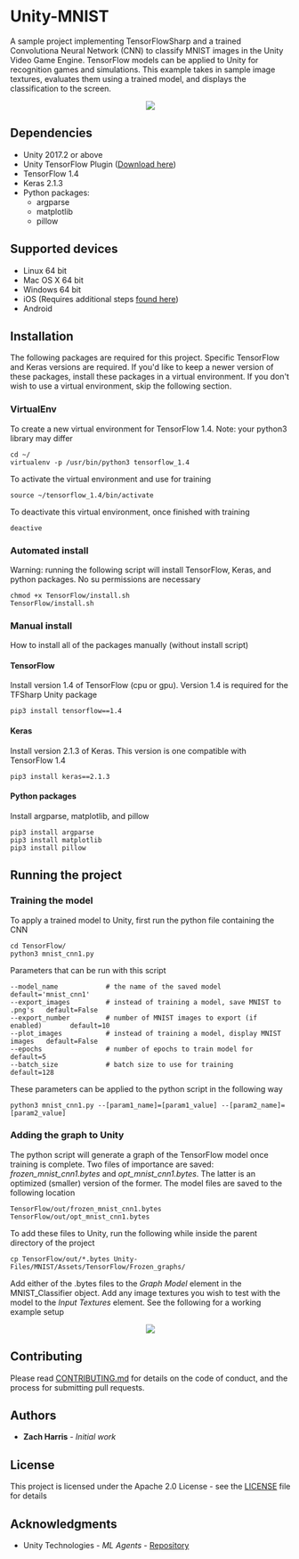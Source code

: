 # Unity-MNIST
A sample project implementing TensorFlowSharp and a trained Convolutiona Neural Network (CNN) to classify MNIST images in the Unity Video Game Engine. TensorFlow models can be applied to Unity for recognition games and simulations. This example takes in sample image textures, evaluates them using a trained model, and displays the classification to the screen.

<p align="center"> 
   <img src="https://github.com/jzharris/Unity-MNIST/blob/master/Unity-Files/Screenshots/running_game.png">
</p>

## Dependencies
* Unity 2017.2 or above
* Unity TensorFlow Plugin ([Download here](https://s3.amazonaws.com/unity-ml-agents/0.3/TFSharpPlugin.unitypackage))
* TensorFlow 1.4
* Keras 2.1.3
* Python packages:
    * argparse
    * matplotlib
    * pillow
    
## Supported devices
 * Linux 64 bit
 * Mac OS X 64 bit
 * Windows 64 bit
 * iOS (Requires additional steps [found here](https://github.com/Unity-Technologies/ml-agents/blob/master/docs/Using-TensorFlow-Sharp-in-Unity.md#ios-additional-instructions-for-building))
 * Android

## Installation
The following packages are required for this project. Specific TensorFlow and Keras versions are required. If you'd like to keep a newer version of these packages, install these packages in a virtual environment. If you don't wish to use a virtual environment, skip the following section.

### VirtualEnv
To create a new virtual environment for TensorFlow 1.4. Note: your python3 library may differ
~~~
cd ~/
virtualenv -p /usr/bin/python3 tensorflow_1.4
~~~

To activate the virtual environment and use for training
~~~
source ~/tensorflow_1.4/bin/activate
~~~

To deactivate this virtual environment, once finished with training
~~~
deactive
~~~

### Automated install
Warning: running the following script will install TensorFlow, Keras, and python packages. No su permissions are necessary
~~~
chmod +x TensorFlow/install.sh
TensorFlow/install.sh
~~~

### Manual install
How to install all of the packages manually (without install script)

#### TensorFlow
Install version 1.4 of TensorFlow (cpu or gpu). Version 1.4 is required for the TFSharp Unity package
~~~
pip3 install tensorflow==1.4
~~~

#### Keras
Install version 2.1.3 of Keras. This version is one compatible with TensorFlow 1.4
~~~
pip3 install keras==2.1.3
~~~

#### Python packages
Install argparse, matplotlib, and pillow
~~~
pip3 install argparse
pip3 install matplotlib
pip3 install pillow
~~~

## Running the project

### Training the model
To apply a trained model to Unity, first run the python file containing the CNN
~~~
cd TensorFlow/
python3 mnist_cnn1.py
~~~

Parameters that can be run with this script
~~~
--model_name            # the name of the saved model                         default='mnist_cnn1'
--export_images         # instead of training a model, save MNIST to .png's   default=False
--export_number         # number of MNIST images to export (if enabled)       default=10
--plot_images           # instead of training a model, display MNIST images   default=False
--epochs                # number of epochs to train model for                 default=5
--batch_size            # batch size to use for training                      default=128
~~~

These parameters can be applied to the python script in the following way
~~~
python3 mnist_cnn1.py --[param1_name]=[param1_value] --[param2_name]=[param2_value]
~~~

### Adding the graph to Unity
The python script will generate a graph of the TensorFlow model once training is complete. Two files of importance are saved: *frozen_mnist_cnn1.bytes* and *opt_mnist_cnn1.bytes*. The latter is an optimized (smaller) version of the former. The model files are saved to the following location
~~~
TensorFlow/out/frozen_mnist_cnn1.bytes
TensorFlow/out/opt_mnist_cnn1.bytes
~~~

To add these files to Unity, run the following while inside the parent directory of the project
~~~
cp TensorFlow/out/*.bytes Unity-Files/MNIST/Assets/TensorFlow/Frozen_graphs/
~~~

Add either of the .bytes files to the *Graph Model* element in the MNIST_Classifier object. Add any image textures you wish to test with the model to the *Input Textures* element. See the following for a working example setup

<p align="center"> 
   <img src="https://github.com/jzharris/Unity-MNIST/blob/master/Unity-Files/Screenshots/setup.png">
</p>

## Contributing

Please read [CONTRIBUTING.md](https://github.com/jzharris/Unity-MNIST/blob/master/CONTRIBUTING.md) for details on the code of conduct, and the process for submitting pull requests.

## Authors

* **Zach Harris** - *Initial work*

## License

This project is licensed under the Apache 2.0 License - see the [LICENSE](https://github.com/jzharris/Unity-MNIST/blob/master/LICENSE) file for details

## Acknowledgments

* Unity Technologies - *ML Agents* - [Repository](https://github.com/Unity-Technologies/ml-agents/blob/master/docs/Using-TensorFlow-Sharp-in-Unity.md)
